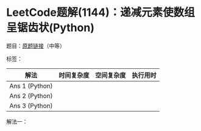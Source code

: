# LeetCode题解(1144)：递减元素使数组呈锯齿状(Python)

题目：[原题链接](https://leetcode-cn.com/problems/decrease-elements-to-make-array-zigzag/)（中等）

标签：

| 解法           | 时间复杂度 | 空间复杂度 | 执行用时 |
| -------------- | ---------- | ---------- | -------- |
| Ans 1 (Python) |            |            |          |
| Ans 2 (Python) |            |            |          |
| Ans 3 (Python) |            |            |          |

解法一：

